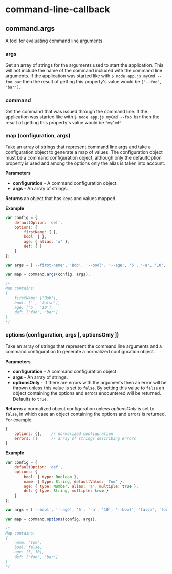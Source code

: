# command-line-callback

## command.args

A tool for evaluating command line arguments.

### args

Get an array of strings for the arguments used to start the application. This will not include the name of the command included with the command line arguments. If the application was started like with `$ node app.js myCmd --foo bar` then the result of getting this property's value would be `["--foo", "bar"]`.

### command

Get the command that was issued through the command line. If the application was started like with `$ node app.js myCmd --foo bar` then the result of getting this property's value would be `"myCmd"`.

### map (configuration, args)

Take an array of strings that represent command line args and take a configuration object to generate a map of values. The configuration object must be a command configuration object, although only the defaultOption property is used and among the options only the alias is taken into account.

**Parameters**

- **configuration** - A command configuration object.
- **args** - An array of strings.

**Returns** an object that has keys and values mapped.

**Example**

```js
var config = {
    defaultOption: 'def',
    options: {
        firstName: { },
        bool: { },
        age: { alias: 'a' },
        def: { }
    }
};

var args = ['--first-name', 'Bob', '--bool', '--age', '5', '-a', '10', '--bool', 'false', 'foo', 'bar'];

var map = command.args(config, args);

/*
Map contains:
{
    firstName: ['Bob'],
    bool: ['', 'false'],
    age: ['5', '10'],
    def: ['foo', 'bar']
}
*/
```

### options (configuration, args [, optionsOnly ])

Take an array of strings that represent the command line arguments and a command configuration to generate a normalized configuration object.

**Parameters**

- **configuration** - A command configuration object.
- **args** - An array of strings.
- **optionsOnly** - If there are errors with the arguments then an error will be thrown unless this value is set to `false`. By setting this value to `false` an object containing the options and errors encountered will be returned. Defaults to `true`.

**Returns** a normalized object configuration unless *optionsOnly* is set to `false`, in which case an object containing the options and errors is returned. For example:

```js
{
    options: {},    // normalized configuration
    errors: []      // array of strings describing errors
}
```

**Example**

```js
var config = {
    defaultOption: 'def',
    options: {
        bool: { type: Boolean },
        name: { type: String, defaultValue: 'Tom' },
        age: { type: Number, alias: 'a', multiple: true },
        def: { type: String, multiple: true }
    }
};

var args = ['--bool', '--age', '5', '-a', '10', '--bool', 'false', 'foo', 'bar'];

var map = command.options(config, args);

/*
Map contains:
{
    name: 'Tom',
    bool: false,
    age: [5, 10],
    def: ['foo', 'bar']
}
*/
```